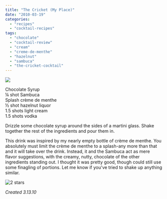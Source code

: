 ```yaml
---
title: "The Cricket (My Place)"
date: "2010-03-19"
categories:
  - "recipes"
  - "cocktail-recipes"
tags:
  - "chocolate"
  - "cocktail-review"
  - "cream"
  - "creme-de-menthe"
  - "hazelnut"
  - "sambuca"
  - "the-cricket-cocktail"
---
```


![](http://www.thegourmez.com/gourmez/photos/thecricket.jpg)

Chocolate Syrup\
¼ shot Sambuca\
Splash crème de menthe\
½ shot hazelnut liquor\
1.5 shots light cream\
1.5 shots vodka

Drizzle some chocolate syrup around the sides of a martini glass. Shake together the rest of the ingredients and pour them in.

This drink was inspired by my nearly empty bottle of crème de menthe. You absolutely must limit the crème de menthe to a splash-any more than that and it will take over the drink. Instead, it and the Sambuca act as mere flavor suggestions, with the creamy, nutty, chocolate of the other ingredients standing out. I thought it was pretty good, though could still use some finagling of portions. Let me know if you've tried to shake up anything similar.




<div class="caption">

![2 stars](http://s3.amazonaws.com/thegourmez-wpmedia/2009/02/rating_chicken11.gif "rating_chicken11")</div>


_Created 3.13.10_
